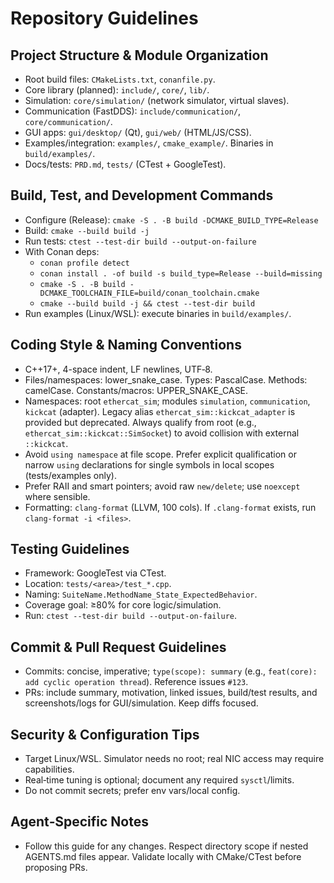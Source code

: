 # Repository Guidelines

## Project Structure & Module Organization
- Root build files: `CMakeLists.txt`, `conanfile.py`.
- Core library (planned): `include/`, `core/`, `lib/`.
- Simulation: `core/simulation/` (network simulator, virtual slaves).
- Communication (FastDDS): `include/communication/`, `core/communication/`.
- GUI apps: `gui/desktop/` (Qt), `gui/web/` (HTML/JS/CSS).
- Examples/integration: `examples/`, `cmake_example/`. Binaries in `build/examples/`.
- Docs/tests: `PRD.md`, `tests/` (CTest + GoogleTest).

## Build, Test, and Development Commands
- Configure (Release): `cmake -S . -B build -DCMAKE_BUILD_TYPE=Release`
- Build: `cmake --build build -j`
- Run tests: `ctest --test-dir build --output-on-failure`
- With Conan deps:
  - `conan profile detect`
  - `conan install . -of build -s build_type=Release --build=missing`
  - `cmake -S . -B build -DCMAKE_TOOLCHAIN_FILE=build/conan_toolchain.cmake`
  - `cmake --build build -j && ctest --test-dir build`
- Run examples (Linux/WSL): execute binaries in `build/examples/`.

## Coding Style & Naming Conventions
- C++17+, 4-space indent, LF newlines, UTF‑8.
- Files/namespaces: lower_snake_case. Types: PascalCase. Methods: camelCase. Constants/macros: UPPER_SNAKE_CASE.
- Namespaces: root `ethercat_sim`; modules `simulation`, `communication`, `kickcat` (adapter). Legacy alias `ethercat_sim::kickcat_adapter` is provided but deprecated. Always qualify from root (e.g., `ethercat_sim::kickcat::SimSocket`) to avoid collision with external `::kickcat`.
- Avoid `using namespace` at file scope. Prefer explicit qualification or narrow `using` declarations for single symbols in local scopes (tests/examples only).
- Prefer RAII and smart pointers; avoid raw `new/delete`; use `noexcept` where sensible.
- Formatting: `clang-format` (LLVM, 100 cols). If `.clang-format` exists, run `clang-format -i <files>`.

## Testing Guidelines
- Framework: GoogleTest via CTest.
- Location: `tests/<area>/test_*.cpp`.
- Naming: `SuiteName.MethodName_State_ExpectedBehavior`.
- Coverage goal: ≥80% for core logic/simulation.
- Run: `ctest --test-dir build --output-on-failure`.

## Commit & Pull Request Guidelines
- Commits: concise, imperative; `type(scope): summary` (e.g., `feat(core): add cyclic operation thread`). Reference issues `#123`.
- PRs: include summary, motivation, linked issues, build/test results, and screenshots/logs for GUI/simulation. Keep diffs focused.

## Security & Configuration Tips
- Target Linux/WSL. Simulator needs no root; real NIC access may require capabilities.
- Real‑time tuning is optional; document any required `sysctl`/limits.
- Do not commit secrets; prefer env vars/local config.

## Agent‑Specific Notes
- Follow this guide for any changes. Respect directory scope if nested AGENTS.md files appear. Validate locally with CMake/CTest before proposing PRs.
